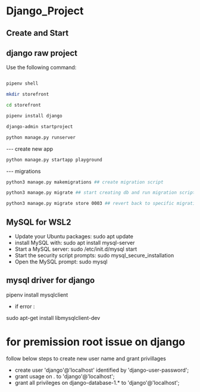 # Django_Project
## Create and Start 
## django raw project

Use the following command:

```bash

pipenv shell

mkdir storefront

cd storefront

pipenv install django

django-admin startproject

python manage.py runserver
```

--- create new app

```bash
python manage.py startapp playground
```
--- migrations

```bash
python3 manage.py makemigrations ## create migration script

python3 manage.py migrate ## start creating db and run migration scripts

python3 manage.py migrate store 0003 ## revert back to specific migration or undo

```

## MySQL for WSL2

 - Update your Ubuntu packages: sudo apt update
- install MySQL with: sudo apt install mysql-server
- Start a MySQL server: sudo /etc/init.d/mysql start
- Start the security script prompts: sudo mysql_secure_installation
- Open the MySQL prompt: sudo mysql

## mysql driver for django
pipenv install mysqlclient

- if error : 

sudo apt-get install libmysqlclient-dev

# for premission root issue on django 
follow below steps to create new user name and grant privillages

- create user 'django'@'localhost' identified by 'django-user-password';
- grant usage on *.* to 'django'@'localhost';
- grant all privileges on django-database-1.* to 'django'@'localhost';




  
